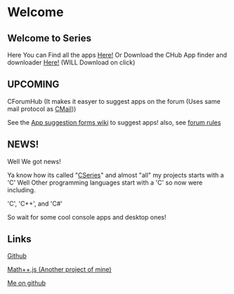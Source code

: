 # Welcome

## Welcome to Series

Here You can Find all the apps [Here!](https://github.com/Elijah629/CSeries/tree/main/APPS) Or Download the CHub App finder and downloader [Here!](https://github.com/Elijah629/CSeries/raw/main/APPS/CHub/CHub%20Setup.exe) (WILL Download on click)

## UPCOMING

CForumHub (It makes it easyer to suggest apps on the forum (Uses same mail protocol as [CMail](https://github.com/Elijah629/CSeries/raw/main/APPS/CMail/CMail.exe)))

See the [App suggestion forms wiki](https://github.com/Elijah629/CSeries/wiki/FORUMS!) to suggest apps! also, see [forum rules](https://github.com/Elijah629/CSeries/blob/main/forumrules.md)

## NEWS!

Well We got news!

Ya know how its called "[CSeries](github.com/Elijah629/CSeries)" and almost "all" my projects starts with a 'C' Well Other programming languages start with a 'C' so now were including.

'C', 'C++', and 'C#'

So wait for some cool console apps and desktop ones!

## Links

[Github](https://github.com/Elijah629/CSeries)

[Math++.js (Another project of mine)](https://github.com/Elijah629/Mathplusplus.js)

[Me on github](https://github.com/Elijah629)
